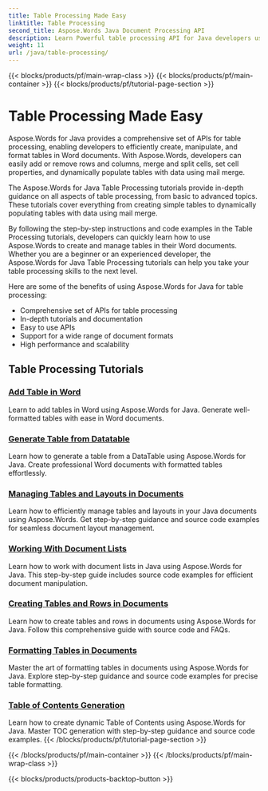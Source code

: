 ```yaml
---
title: Table Processing Made Easy
linktitle: Table Processing
second_title: Aspose.Words Java Document Processing API
description: Learn Powerful table processing API for Java developers using Aspose.Word for Java. Create, manipulate, and format tables in Word documents. Enhance your document processing applications today.
weight: 11
url: /java/table-processing/
---
```


{{< blocks/products/pf/main-wrap-class >}}
{{< blocks/products/pf/main-container >}}
{{< blocks/products/pf/tutorial-page-section >}}

# Table Processing Made Easy


Aspose.Words for Java provides a comprehensive set of APIs for table processing, enabling developers to efficiently create, manipulate, and format tables in Word documents. With Aspose.Words, developers can easily add or remove rows and columns, merge and split cells, set cell properties, and dynamically populate tables with data using mail merge.

The Aspose.Words for Java Table Processing tutorials provide in-depth guidance on all aspects of table processing, from basic to advanced topics. These tutorials cover everything from creating simple tables to dynamically populating tables with data using mail merge.

By following the step-by-step instructions and code examples in the Table Processing tutorials, developers can quickly learn how to use Aspose.Words to create and manage tables in their Word documents. Whether you are a beginner or an experienced developer, the Aspose.Words for Java Table Processing tutorials can help you take your table processing skills to the next level.

Here are some of the benefits of using Aspose.Words for Java for table processing:

* Comprehensive set of APIs for table processing
* In-depth tutorials and documentation
* Easy to use APIs
* Support for a wide range of document formats
* High performance and scalability


## Table Processing Tutorials

### [Add Table in Word](./add-table-in-word/)
Learn to add tables in Word using Aspose.Words for Java. Generate well-formatted tables with ease in Word documents.
### [Generate Table from Datatable](./generate-table-from-datatable/)
Learn how to generate a table from a DataTable using Aspose.Words for Java. Create professional Word documents with formatted tables effortlessly. 
### [Managing Tables and Layouts in Documents](./managing-tables-layouts/)
Learn how to efficiently manage tables and layouts in your Java documents using Aspose.Words. Get step-by-step guidance and source code examples for seamless document layout management.
### [Working With Document Lists](./working-with-document-lists/)
Learn how to work with document lists in Java using Aspose.Words for Java. This step-by-step guide includes source code examples for efficient document manipulation.
### [Creating Tables and Rows in Documents](./creating-tables-rows/)
Learn how to create tables and rows in documents using Aspose.Words for Java. Follow this comprehensive guide with source code and FAQs.
### [Formatting Tables in Documents](./formatting-tables/)
Master the art of formatting tables in documents using Aspose.Words for Java. Explore step-by-step guidance and source code examples for precise table formatting.
### [Table of Contents Generation](./table-contents-generation/)
Learn how to create dynamic Table of Contents using Aspose.Words for Java. Master TOC generation with step-by-step guidance and source code examples.
{{< /blocks/products/pf/tutorial-page-section >}}

{{< /blocks/products/pf/main-container >}}
{{< /blocks/products/pf/main-wrap-class >}}

{{< blocks/products/products-backtop-button >}}
